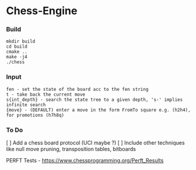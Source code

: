 # Chess-Engine

### Build
```
mkdir build
cd build
cmake ..
make -j4
./chess
```

### Input
```
fen - set the state of the board acc to the fen string
t - take back the current move
s{int_depth} - search the state tree to a given depth, 's-' implies infinite search
{move} - (DEFAULT) enter a move in the form FromTo square e.g. (h2h4), for promotions (h7h8q)
```

### To Do
[ ] Add a chess board protocol (UCI maybe ?)
[ ] Include other techniques like null move pruning, transposition tables, bitboards

PERFT Tests - 
https://www.chessprogramming.org/Perft_Results
